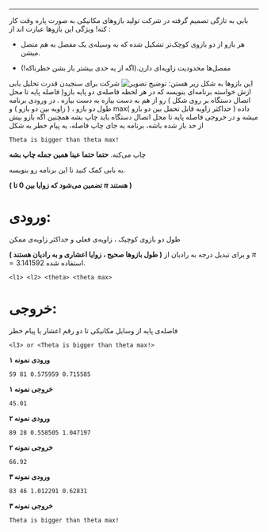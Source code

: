 -----
بابی به تازگی تصمیم گرفته در شرکت تولید بازوهای مکانیکی به صورت پاره وقت کار کنه! ویژگی این بازوها عبارت اند از :

+ هر بازو از دو بازوی کوچک‌تر تشکیل شده که به وسیله‌ی یک مفصل به هم متصل میشن.

+ مفصل‌ها محدودیت زاویه‌ای دارن.(اگه از یه حدی بیشتر باز بشن خطرناکه!)

این بازو‌ها به شکل زیر هستن:
![توضیح تصویر](https://b2n.ir/537816)
شرکت برای سنجیدن قدرت تحلیل بابی ازش خواسته برنامه‌ای بنویسه که در هر لحظه فاصله‌ی دو پایه بازو( فاصله پایه تا محل اتصال دستگاه بر روی شکل ) رو از هم به دست بیاره به دست بیاره . در ورودی برنامه طول دو بازو ، ( زاویه بین دو بازو ) و  max( حداکثر زاویه قابل تحمل بین دو بازو ) داده میشه و در خروجی فاصله پایه تا محل اتصال دستگاه باید چاپ بشه همچنین اگه بازو بیش از حد باز شده باشه، برنامه به جای چاپ فاصله، یه پیام خطر به شکل 

```
Theta is bigger than theta max!
```

چاپ می‌کنه. **حتما حتما عینا همین جمله چاپ بشه**

به بابی کمک کنید تا این برنامه رو بنویسه.

**( تضمین می‌شود که زوایا بین 0 تا $\pi$ هستند )**

# ورودی: 
طول دو بازوی کوچیک ، زاویه‌ی فعلی و حداکثر زاویه‌ی ممکن

**( طول بازوها صحیح ، زوایا اعشاری و به رادیان هستند )** و برای تبدیل درجه به رادیان از $\pi=3.141592$ استفاده شده.

```
<l1> <l2> <theta> <theta max>
```


# خروجی: 
فاصله‌ی پایه از وسایل مکانیکی تا دو رقم اعشار یا پیام خطر
```
<l3> or <Theta is bigger than theta max!>
```

**ورودی نمونه ۱**
```
59 81 0.575959 0.715585
```

**خروجی نمونه ۱**
```
45.01
```


**ورودی نمونه ۲**
```
89 28 0.558505 1.047197
```

**خروجی نمونه ۲**
```
66.92
```

**ورودی نمونه ۳**
```
83 46 1.012291 0.62831
```

**خروجی نمونه ۳**
```
Theta is bigger than theta max!
```
